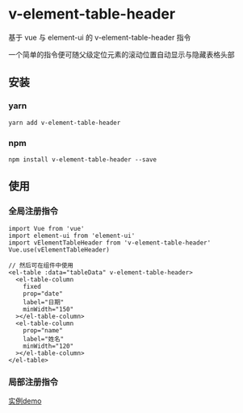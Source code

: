 # v-element-table-header

基于 vue 与 element-ui 的 v-element-table-header 指令

一个简单的指令便可随父级定位元素的滚动位置自动显示与隐藏表格头部

## 安装
### yarn
```shell
yarn add v-element-table-header
```
### npm
```shell
npm install v-element-table-header --save
```

## 使用
### 全局注册指令
```shell
import Vue from 'vue'
import element-ui from 'element-ui'
import vElementTableHeader from 'v-element-table-header'
Vue.use(vElementTableHeader)

// 然后可在组件中使用
<el-table :data="tableData" v-element-table-header>
  <el-table-column
    fixed
    prop="date"
    label="日期"
    minWidth="150"
  ></el-table-column>
  <el-table-column
    prop="name"
    label="姓名"
    minWidth="120"
  ></el-table-column>
</el-table>
```
### 局部注册指令
[实例demo](https://github.com/ZhanYishu/v-element-table-header/blob/master/packages/v-element-table-header/demo/index.vue)
